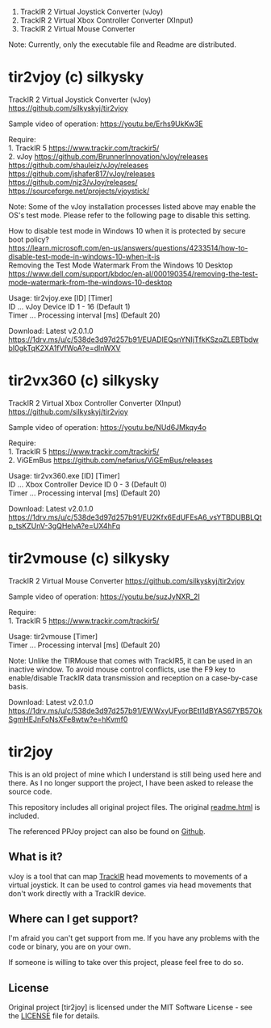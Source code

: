 1. TrackIR 2 Virtual Joystick Converter (vJoy)  
2. TrackIR 2 Virtual Xbox Controller Converter (XInput)  
3. TrackIR 2 Virtual Mouse Converter  

Note: Currently, only the executable file and Readme are distributed.

# tir2vjoy (c) silkysky  
 TrackIR 2 Virtual Joystick Converter (vJoy) https://github.com/silkyskyj/tir2vjoy 

 Sample video of operation: https://youtu.be/Erhs9UkKw3E  

 Require:  
		1. TrackIR 5 https://www.trackir.com/trackir5/  
		2. vJoy https://github.com/BrunnerInnovation/vJoy/releases  
https://github.com/shauleiz/vJoy/releases  
https://github.com/jshafer817/vJoy/releases  
https://github.com/njz3/vJoy/releases/  
https://sourceforge.net/projects/vjoystick/  

Note: Some of the vJoy installation processes listed above may enable the OS's test mode. Please refer to the following page to disable this setting.  

How to disable test mode in Windows 10 when it is protected by secure boot policy?  
https://learn.microsoft.com/en-us/answers/questions/4233514/how-to-disable-test-mode-in-windows-10-when-it-is  
Removing the Test Mode Watermark From the Windows 10 Desktop  
https://www.dell.com/support/kbdoc/en-al/000190354/removing-the-test-mode-watermark-from-the-windows-10-desktop  

 Usage: tir2vjoy.exe \[ID\] \[Timer\]  
  ID ... vJoy Device ID 1 - 16 (Default 1)  
  Timer ... Processing interval \[ms\] (Default 20)  

 Download: Latest v2.0.1.0 https://1drv.ms/u/c/538de3d97d257b91/EUADIEQsnYNIjTfkKSzqZLEBTbdwbI0gkTqK2XA1fVfWoA?e=dlnWXV  

# tir2vx360 (c) silkysky  
 TrackIR 2 Virtual Xbox Controller Converter (XInput) https://github.com/silkyskyj/tir2vjoy   
 
 Sample video of operation: https://youtu.be/NUd6JMkqy4o  
 
 Require:   
 		1. TrackIR 5 https://www.trackir.com/trackir5/  
		2. ViGEmBus https://github.com/nefarius/ViGEmBus/releases  

 Usage: tir2vx360.exe \[ID\] \[Timer\]  
  ID ... Xbox Controller Device ID 0 - 3 (Default 0)  
  Timer ... Processing interval \[ms\] (Default 20)  
 
 Download: Latest v2.0.1.0 https://1drv.ms/u/c/538de3d97d257b91/EU2Kfx6EdUFEsA6_vsYTBDUBBLQtp_tsKZUnV-3gQHelvA?e=UX4hFq  

# tir2vmouse (c) silkysky  
 TrackIR 2 Virtual Mouse Converter https://github.com/silkyskyj/tir2vjoy   
 
 Sample video of operation: https://youtu.be/suzJyNXR_2I  
 
 Require:   
 		1. TrackIR 5 https://www.trackir.com/trackir5/  

 Usage: tir2vmouse \[Timer\]  
  Timer ... Processing interval \[ms\] (Default 20)  

 Note: Unlike the TIRMouse that comes with TrackIR5, it can be used in an inactive window. To avoid mouse control conflicts, use the F9 key to enable/disable TrackIR data transmission and reception on a case-by-case basis.   
 
 Download: Latest v2.0.1.0 https://1drv.ms/u/c/538de3d97d257b91/EWWxyUFyorBEtI1dBYAS67YB57OkSgmHEJnFoNsXFe8wtw?e=hKvmf0

# tir2joy

This is an old project of mine which I understand is still being used here and there. 
As I no longer support the project, I have been asked to release the source code.

This repository includes all original project files. The original [readme.html](readme.html) is included.

The referenced PPJoy project can also be found on [Github](https://github.com/elitak/PPJoy).

## What is it?

vJoy is a tool that can map [TrackIR](https://www.trackir.eu) head movements to movements of a virtual joystick.
It can be used to control games via head movements that don't work directly with a TrackIR device.

## Where can I get support?

I'm afraid you can't get support from me. If you have any problems with the code or binary, you are on your own.

If someone is willing to take over this project, please feel free to do so.

## License

Original project [tir2joy] is licensed under the MIT Software License - see the [LICENSE](LICENSE) file for details.
